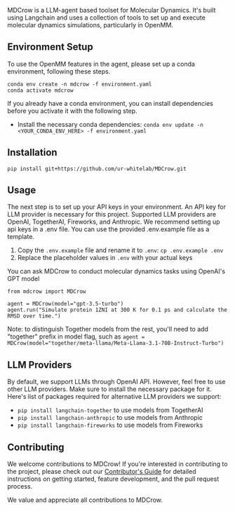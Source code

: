 MDCrow is a LLM-agent based toolset for Molecular Dynamics.
It's built using Langchain and uses a collection of tools to set up and execute molecular dynamics simulations, particularly in OpenMM.


## Environment Setup
To use the OpenMM features in the agent, please set up a conda environment, following these steps.
```
conda env create -n mdcrow -f environment.yaml
conda activate mdcrow
```

If you already have a conda environment, you can install dependencies before you activate it with the following step.
- Install the necessary conda dependencies: `conda env update -n <YOUR_CONDA_ENV_HERE> -f environment.yaml`



## Installation
```
pip install git+https://github.com/ur-whitelab/MDCrow.git
```

## Usage
The next step is to set up your API keys in your environment. An API key for LLM provider is necessary for this project. Supported LLM providers are OpenAI, TogetherAI, Fireworks, and Anthropic.
We recommend setting up api keys in a .env file. You can use the provided .env.example file as a template.
1. Copy the `.env.example` file and rename it to `.env`: `cp .env.example .env`
2. Replace the placeholder values in `.env` with your actual keys

You can ask MDCrow to conduct molecular dynamics tasks using OpenAI's GPT model
```
from mdcrow import MDCrow

agent = MDCrow(model="gpt-3.5-turbo")
agent.run("Simulate protein 1ZNI at 300 K for 0.1 ps and calculate the RMSD over time.")
```
Note: to distinguish Together models from the rest, you'll need to add "together\" prefix in model flag, such as `agent = MDCrow(model="together/meta-llama/Meta-Llama-3.1-70B-Instruct-Turbo")`

## LLM Providers
By default, we support LLMs through OpenAI API. However, feel free to use other LLM providers. Make sure to install the necessary package for it. Here's list of packages required for alternative LLM providers we support:
- `pip install langchain-together` to use models from TogetherAI
- `pip install langchain-anthropic` to use models from Anthropic
- `pip install langchain-fireworks` to use models from Fireworks


## Contributing

We welcome contributions to MDCrow! If you're interested in contributing to the project, please check out our [Contributor's Guide](CONTRIBUTING.md) for detailed instructions on getting started, feature development, and the pull request process.

We value and appreciate all contributions to MDCrow.
